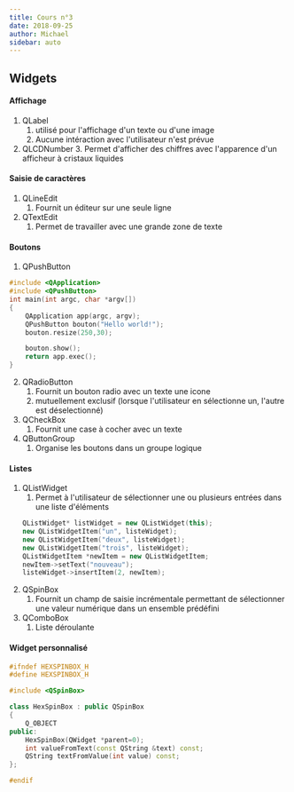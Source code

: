 ```yaml
---
title: Cours n°3
date: 2018-09-25
author: Michael
sidebar: auto
---
```


## Widgets
#### Affichage
1. QLabel
   1. utilisé pour l'affichage d'un texte ou d'une image
   2. Aucune intéraction avec l'utilisateur n'est prévue
2. QLCDNumber
   3. Permet d'afficher des chiffres avec l'apparence d'un afficheur à cristaux liquides
#### Saisie de caractères
1. QLineEdit
    1. Fournit un éditeur sur une seule ligne
2. QTextEdit
    1. Permet de travailler avec une grande zone de texte
#### Boutons
1. QPushButton
```cpp
#include <QApplication>
#include <QPushButton>
int main(int argc, char *argv[])
{
    QApplication app(argc, argv);
    QPushButton bouton("Hello world!");
    bouton.resize(250,30);

    bouton.show();
    return app.exec();
}
```
2. QRadioButton
    1. Fournit un bouton radio avec un texte une icone
    2. mutuellement exclusif (lorsque l'utilisateur en sélectionne un, l'autre est déselectionné)
3. QCheckBox
    1. Fournit une case à cocher avec un texte
4. QButtonGroup
    1. Organise les boutons dans un groupe logique

#### Listes
1. QListWidget
    1. Permet à l'utilisateur de sélectionner une ou plusieurs entrées dans une liste d'éléments
   ```cpp
   QListWidget* listWidget = new QListWidget(this);
   new QListWidgetItem("un", listeWidget);
   new QListWidgetItem("deux", listeWidget);
   new QListWidgetItem("trois", listeWidget);
   QListWidgetItem *newItem = new QListWidgetItem;
   newItem->setText("nouveau");
   listeWidget->insertItem(2, newItem);
   ```
2. QSpinBox
    1. Fournit un champ de saisie incrémentale permettant de sélectionner une valeur numérique dans un ensemble prédéfini
3. QComboBox
    1. Liste déroulante

#### Widget personnalisé
```cpp
#ifndef HEXSPINBOX_H
#define HEXSPINBOX_H

#include <QSpinBox>

class HexSpinBox : public QSpinBox
{
    Q_OBJECT
public:
    HexSpinBox(QWidget *parent=0);
    int valueFromText(const QString &text) const;
    QString textFromValue(int value) const;
};

#endif